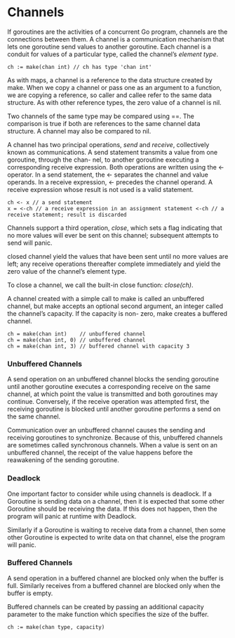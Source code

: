 # Channels

If goroutines are the activities of a concurrent Go program, channels are the connections between them. A channel is a communication mechanism that lets one goroutine send values to another goroutine. Each channel is a conduit for values of a particular type, called the channel’s _element type_.

```
ch := make(chan int) // ch has type 'chan int'
```

As with maps, a channel is a reference to the data structure created by make. When we copy a channel or pass one as an argument to a function, we are copying a reference, so caller and callee refer to the same data structure. As with other reference types, the zero value of a channel is nil.

Two channels of the same type may be compared using ==. The comparison is true if both are references to the same channel data structure. A channel may also be compared to nil.

A channel has two principal operations, _send_ and _receive_, collectively known as communications. A send statement transmits a value from one goroutine, through the chan- nel, to another goroutine executing a corresponding receive expression. Both operations are written using the <- operator. In a send statement, the <- separates the channel and value operands. In a receive expression, <- precedes the channel operand. A receive expression whose result is not used is a valid statement.

```
ch <- x // a send statement
x = <-ch // a receive expression in an assignment statement <-ch // a receive statement; result is discarded
```

Channels support a third operation, _close_, which sets a flag indicating that no more values will ever be sent on this channel; subsequent attempts to send will panic.

closed channel yield the values that have been sent until no more values are left; any receive operations thereafter complete immediately and yield the zero value of the channel’s element type.

To close a channel, we call the built-in close function: _close(ch)_.

A channel created with a simple call to make is called an unbuffered channel, but make accepts an optional second argument, an integer called the channel’s capacity. If the capacity is non- zero, make creates a buffered channel.

```
ch = make(chan int)    // unbuffered channel
ch = make(chan int, 0) // unbuffered channel
ch = make(chan int, 3) // buffered channel with capacity 3
```

### Unbuffered Channels

A send operation on an unbuffered channel blocks the sending goroutine until another goroutine executes a corresponding receive on the same channel, at which point the value is transmitted and both goroutines may continue. Conversely, if the receive operation was attempted first, the receiving goroutine is blocked until another goroutine performs a send on the same channel.

Communication over an unbuffered channel causes the sending and receiving goroutines to synchronize. Because of this, unbuffered channels are sometimes called synchronous channels. When a value is sent on an unbuffered channel, the receipt of the value happens before the reawakening of the sending goroutine.


### Deadlock

One important factor to consider while using channels is deadlock. If a Goroutine is sending data on a channel, then it is expected that some other Goroutine should be receiving the data. If this does not happen, then the program will panic at runtime with Deadlock.

Similarly if a Goroutine is waiting to receive data from a channel, then some other Goroutine is expected to write data on that channel, else the program will panic.

### Buffered Channels

A send operation in a buffered channel are blocked only when the buffer is full. Similarly receives from a buffered channel are blocked only when the buffer is empty.

Buffered channels can be created by passing an additional capacity parameter to the make function which specifies the size of the buffer.

```
ch := make(chan type, capacity) 
```